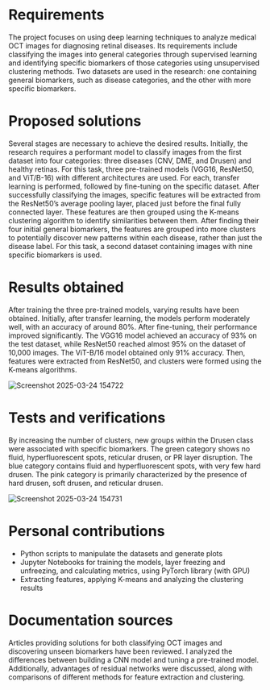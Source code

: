 # Requirements
The project focuses on using deep learning techniques to analyze medical OCT images for diagnosing retinal diseases. Its requirements include classifying the images into general categories through supervised learning and identifying specific biomarkers of those categories using unsupervised clustering methods. Two datasets are used in the research: one containing general biomarkers, such as disease categories, and the other with more specific biomarkers.

# Proposed solutions
Several stages are necessary to achieve the desired results. Initially, the research requires a performant model to classify images from the first dataset into four categories: three diseases (CNV, DME, and Drusen) and healthy retinas. For this task, three pre-trained models (VGG16, ResNet50, and ViT/B-16) with different architectures are used. For each, transfer learning is performed, followed by fine-tuning on the specific dataset. After successfully classifying the images, specific features will be extracted from the ResNet50’s average pooling layer, placed just before the final fully connected layer. These features are then grouped using the K-means clustering algorithm to identify similarities between them. After finding their four initial general biomarkers, the features are grouped into more clusters to potentially discover new patterns within each disease, rather than just the disease label. For this task, a second dataset containing images with nine specific biomarkers is used.

# Results obtained
After training the three pre-trained models, varying results have been obtained. Initially, after transfer learning, the models perform moderately well, with an accuracy of around 80%. After fine-tuning, their performance improved significantly. The VGG16 model achieved an accuracy of 93% on the test dataset, while ResNet50 reached almost 95% on the dataset of 10,000 images. The ViT-B/16 model obtained only 91% accuracy. Then, features were extracted from ResNet50, and clusters were formed using the K-means algorithms.

![Screenshot 2025-03-24 154722](https://github.com/user-attachments/assets/8eb5c043-46cb-43c7-93f5-05a2dc0f742b)

# Tests and verifications
By increasing the number of clusters, new groups within the Drusen class were associated with specific biomarkers. The green category shows no fluid, hyperfluorescent spots, reticular drusen, or PR layer disruption. The blue category contains fluid and hyperfluorescent spots, with very few hard drusen. The pink category is primarily characterized by the presence of hard drusen, soft drusen, and reticular drusen.

![Screenshot 2025-03-24 154731](https://github.com/user-attachments/assets/21dd72fd-e7b3-44b1-97c3-84e89e7616f4)

# Personal contributions
- Python scripts to manipulate the datasets and generate plots
- Jupyter Notebooks for training the models, layer freezing and unfreezing, and calculating metrics, using PyTorch library (with GPU)
- Extracting features, applying K-means and analyzing the clustering results

# Documentation sources
Articles providing solutions for both classifying OCT images and discovering unseen biomarkers have been reviewed. I analyzed the differences between building a CNN model and tuning a pre-trained model. Additionally, advantages of residual networks were discussed, along with comparisons of different methods for feature extraction and clustering.

